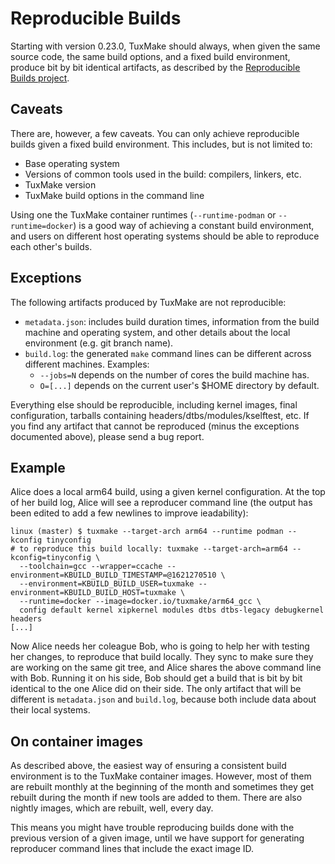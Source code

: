 # Reproducible Builds

Starting with version 0.23.0, TuxMake should always, when given the same source
code, the same build options, and a fixed build environment, produce bit by bit
identical artifacts, as described by the
[Reproducible Builds project](https://reproducible-builds.org/).

## Caveats

There are, however, a few caveats. You can only achieve reproducible builds
given a fixed build environment. This includes, but is not limited to:

- Base operating system
- Versions of common tools used in the build: compilers, linkers, etc.
- TuxMake version
- TuxMake build options in the command line

Using one the TuxMake container runtimes (`--runtime-podman` or
`--runtime=docker`) is a good way of achieving a constant build environment,
and users on different host operating systems should be able to reproduce each
other's builds.

## Exceptions

The following artifacts produced by TuxMake are not reproducible:

- `metadata.json`: includes build duration times, information from the build
  machine and operating system, and other details about the local environment
  (e.g. git branch name).
- `build.log`: the generated `make` command lines can be different across
  different machines. Examples:
  - `--jobs=N` depends on the number of cores the build machine has.
  - `O=[...]` depends on the current user's $HOME directory by default.

Everything else should be reproducible, including kernel images, final
configuration, tarballs containing headers/dtbs/modules/kselftest, etc. If
you find any artifact that cannot be reproduced (minus the exceptions
documented above), please send a bug report.

## Example

Alice does a local arm64 build, using a given kernel configuration.  At the top
of her build log, Alice will see a reproducer command line (the output has been
edited to add a few newlines to improve ieadability):

```
linux (master) $ tuxmake --target-arch arm64 --runtime podman --kconfig tinyconfig
# to reproduce this build locally: tuxmake --target-arch=arm64 --kconfig=tinyconfig \
  --toolchain=gcc --wrapper=ccache --environment=KBUILD_BUILD_TIMESTAMP=@1621270510 \
  --environment=KBUILD_BUILD_USER=tuxmake --environment=KBUILD_BUILD_HOST=tuxmake \
  --runtime=docker --image=docker.io/tuxmake/arm64_gcc \
  config default kernel xipkernel modules dtbs dtbs-legacy debugkernel headers
[...]
```

Now Alice needs her coleague Bob, who is going to help her with testing her
changes, to reproduce that build locally. They sync to make sure they are
working on the same git tree, and Alice shares the above command line with Bob.
Running it on his side, Bob should get a build that is bit by bit identical to
the one Alice did on their side. The only artifact that will be different is
`metadata.json` and `build.log`, because both include data about their local
systems.

## On container images

As described above, the easiest way of ensuring a consistent build environment
is to the TuxMake container images. However, most of them are rebuilt monthly
at the beginning of the month and sometimes they get rebuilt during the month
if new tools are added to them. There are also nightly images, which are
rebuilt, well, every day.

This means you might have trouble reproducing builds done with the previous
version of a given image, until we have support for generating reproducer
command lines that include the exact image ID.
